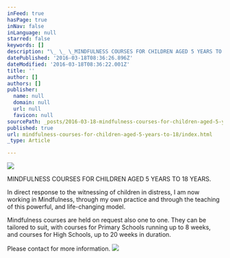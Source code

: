 ```yaml
---
inFeed: true
hasPage: true
inNav: false
inLanguage: null
starred: false
keywords: []
description: "\_ \_ \_MINDFULNESS COURSES FOR CHILDREN AGED 5 YEARS TO 18 \_ \_ \_ \_ \_YEARS."
datePublished: '2016-03-18T08:36:26.896Z'
dateModified: '2016-03-18T08:36:22.001Z'
title: ''
author: []
authors: []
publisher:
  name: null
  domain: null
  url: null
  favicon: null
sourcePath: _posts/2016-03-18-mindfulness-courses-for-children-aged-5-years-to-18.md
published: true
url: mindfulness-courses-for-children-aged-5-years-to-18/index.html
_type: Article

---
```

![](https://the-grid-user-content.s3-us-west-2.amazonaws.com/d43f1319-ff05-46de-b270-bf6c6bb73eeb.jpg)

MINDFULNESS COURSES FOR CHILDREN AGED 5 YEARS TO 18          YEARS.

In direct response to the witnessing of children in distress, I am now working in Mindfulness, through my own practice and through the teaching of this powerful, and life-changing model. 

Mindfulness courses are held on request also one to one. They can be tailored to suit, with courses for Primary Schools running up to 8 weeks, and courses for High Schools, up to 20 weeks in duration.  

Please contact for more information. ![](https://the-grid-user-content.s3-us-west-2.amazonaws.com/45dbbc8f-2048-4116-8f77-3f74e7a51fd1.jpg)